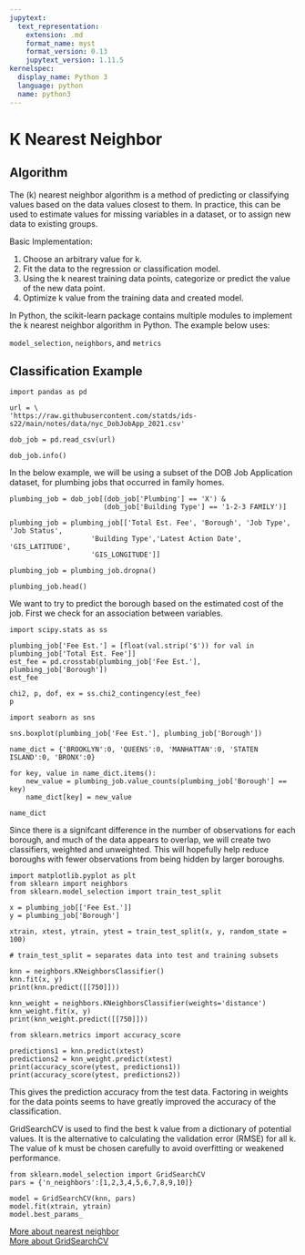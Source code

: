 ```yaml
---
jupytext:
  text_representation:
    extension: .md
    format_name: myst
    format_version: 0.13
    jupytext_version: 1.11.5
kernelspec:
  display_name: Python 3
  language: python
  name: python3
---
```


# K Nearest Neighbor

## Algorithm

The (k) nearest neighbor algorithm is a method of predicting or classifying values 
based on the data values closest to them. In practice, this can be used to estimate
values for missing variables in a dataset, or to assign new data to existing groups.


Basic Implementation:
1. Choose an arbitrary value for k.
2. Fit the data to the regression or classification model.
3. Using the k nearest training data points, categorize or predict the value of the new data point.
4. Optimize k value from the training data and created model.


In Python, the scikit-learn package contains multiple modules to implement the k 
nearest neighbor algorithm in Python. The example below uses:

`model_selection`, `neighbors`, and `metrics`


## Classification Example

```{code-cell} ipython3
import pandas as pd

url = \
'https://raw.githubusercontent.com/statds/ids-s22/main/notes/data/nyc_DobJobApp_2021.csv'
    
dob_job = pd.read_csv(url)

dob_job.info()
```

In the below example, we will be using a subset of the DOB Job Application dataset,
for plumbing jobs that occurred in family homes.

```{code-cell} ipython3
plumbing_job = dob_job[(dob_job['Plumbing'] == 'X') & 
                       (dob_job['Building Type'] == '1-2-3 FAMILY')]

plumbing_job = plumbing_job[['Total Est. Fee', 'Borough', 'Job Type', 'Job Status', 
                    'Building Type','Latest Action Date', 'GIS_LATITUDE', 
                    'GIS_LONGITUDE']]

plumbing_job = plumbing_job.dropna()

plumbing_job.head()
```

We want to try to predict the borough based on the estimated cost of the job.
First we check for an association between variables.

```{code-cell} ipython3
import scipy.stats as ss

plumbing_job['Fee Est.'] = [float(val.strip('$')) for val in plumbing_job['Total Est. Fee']]
est_fee = pd.crosstab(plumbing_job['Fee Est.'], plumbing_job['Borough'])
est_fee

chi2, p, dof, ex = ss.chi2_contingency(est_fee)
p
```

```{code-cell} ipython3
import seaborn as sns

sns.boxplot(plumbing_job['Fee Est.'], plumbing_job['Borough'])
```

```{code-cell} ipython3
name_dict = {'BROOKLYN':0, 'QUEENS':0, 'MANHATTAN':0, 'STATEN ISLAND':0, 'BRONX':0}

for key, value in name_dict.items():
    new_value = plumbing_job.value_counts(plumbing_job['Borough'] == key)
    name_dict[key] = new_value
    
name_dict
```

Since there is a signifcant difference in the number of observations for each borough,
and much of the data appears to overlap, we will create two classifiers, weighted and 
unweighted. This will hopefully help reduce boroughs with fewer observations from being
hidden by larger boroughs.

```{code-cell} ipython3
import matplotlib.pyplot as plt
from sklearn import neighbors
from sklearn.model_selection import train_test_split

x = plumbing_job[['Fee Est.']]
y = plumbing_job['Borough']

xtrain, xtest, ytrain, ytest = train_test_split(x, y, random_state = 100)

# train_test_split = separates data into test and training subsets 

knn = neighbors.KNeighborsClassifier()
knn.fit(x, y)
print(knn.predict([[750]]))

knn_weight = neighbors.KNeighborsClassifier(weights='distance')
knn_weight.fit(x, y)
print(knn_weight.predict([[750]]))
```

```{code-cell} ipython3
from sklearn.metrics import accuracy_score

predictions1 = knn.predict(xtest)
predictions2 = knn_weight.predict(xtest)
print(accuracy_score(ytest, predictions1))
print(accuracy_score(ytest, predictions2))
```

This gives the prediction accuracy from the test data. Factoring in weights for
the data points seems to have greatly improved the accuracy of the classification.


GridSearchCV is used to find the best k value from a dictionary of potential values.
It is the alternative to calculating the validation error (RMSE) for all k.
The value of k must be chosen carefully to avoid overfitting or weakened performance.

```{code-cell} ipython3
from sklearn.model_selection import GridSearchCV
pars = {'n_neighbors':[1,2,3,4,5,6,7,8,9,10]}

model = GridSearchCV(knn, pars)
model.fit(xtrain, ytrain)
model.best_params_
```

[More about nearest neighbor](https://scikit-learn.org/stable/modules/neighbors.html)  
[More about GridSearchCV](https://scikit-learn.org/stable/modules/generated/sklearn.model_selection.GridSearchCV.html)
